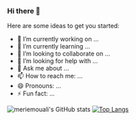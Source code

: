 ### Hi there 👋



Here are some ideas to get you started:

- 🔭 I’m currently working on ...
- 🌱 I’m currently learning ...
- 👯 I’m looking to collaborate on ...
- 🤔 I’m looking for help with ...
- 💬 Ask me about ...
- 📫 How to reach me: ...
- 😄 Pronouns: ...
- ⚡ Fun fact: ...

![meriemouali's GitHub stats](https://github-readme-stats.vercel.app/api?username=meriemouali&show_icons=true&theme=radical&count_private=true)
[![Top Langs](https://github-readme-stats.vercel.app/api/top-langs/?username=meriemouali&layout=compact&show_icons=true&theme=radical)](https://github.com/meriemouali/github-readme-stats)



